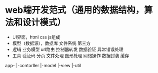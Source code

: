 # web端开发范式（通用的数据结构，算法和设计模式）

- UI界面，html css js组成
- 模型（数据源），数据库 文件系统 第三方
- 逻辑 业务模型 url路由 控制器转发 数据验证 异常错误处理 
- 工具 验证码 分页 文件处理 图形处理 网络操作 数据封装 缓存

app-
  |-contorller
  |-model
  |-view
  |-util